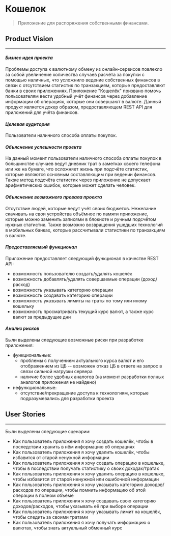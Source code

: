 # **Кошелок**
> Приложение для распоряжения собственными финансами.

## Product Vision
______

#### *Бизнес идея проекта*
Проблемы доступа к валютному обмену из онлайн-сервисов повлекло за собой увеличение количества случаев расчёта за покупки с помощью наличных, что усложнило ведение собственных финансов в связи с отсутствием статистик по транзакциям, которые предоставляют банки в своих приложениях.
Приложение "Кошелёк" призвано помочь пользователям вести удобный учёт финансов через добавление информации об операциях, которые они совершают в валюте. Данный продукт является докер образом, предоставляющем REST API для приложений для учёта финансов.

#### *Целевая аудитория*
Пользователи наличного способа оплаты покупок.

#### *Объяснение успешности проекта*
На данный момент пользователи наличного способа оплаты покупок в большинстве случаев ведут дневник трат в заметках своего телефона или же на бумаге, что осложняет жизнь при подсчёте статистик, которые являются основным составляющим при ведении финансов. Также метод подсчёта статистик через приложение не допускает арифметических ошибок, которые может сделать человек.

#### *Объяснение возможного провала проекта*
Отсутствие людей, которые ведут учёт своих бюджетов. Нежелание скачивать на свои устройства объёмное по памяти приложение, которые можно заменить записями в блокноте и ручным подсчётом нужных статистик. Также возможно возвращения ушедших технологий в мобильных банках, которые рассчитывали статистики по транзакциям в валюте.

#### *Предоставляемый функционал*
Приложение предоставляет следующий функционал в качестве REST API:
* возможность пользователю создать/удалять кошелёк
* возможность добавлять/удалять совершаемые операции (доход/расход)
* возможность указывать категорию операции
* возможность создавать категорию операции
* возможность указывать лимиты на траты по тому или иному кошельку
* возможность просматривать текущий курс валют, а также курс валют за предыдущие дни

#### *Анализ рисков*
Были выделены следующие возможные риски при разработке приложения:
* функциональные:
    * проблемы с получением актуального курса валют и его отображением из ЦБ -- возможен отказ ЦБ в ответе на запрос в связи сильной нагрузки сервера
    * наличие более удобных аналогов (на момент разработки полных аналогов приложения не найдено)
* нефункциональные:
    * отсутствие/прекращение доступа к технологиям, которые подразумевались для разработки проекта

## User Stories
______
Были выделены следующие сценарии:
* Как пользователь приложения я хочу создать кошелёк, чтобы в последствии хранить в нём информацию об операциях
* Как пользователь приложения я хочу удалить кошелёк, чтобы избавится от старой ненужной информации
* Как пользователь приложения я хочу создать операцию в кошельке, чтобы в последствии получать статистику о своих доходах/тратах
* Как пользователь приложения я хочу удалить операцию в кошельке, чтобы избавится от старой ненужной или ошибочной информации
* Как пользователь приложения я хочу указывать категорию доходов/расходов по операции, чтобы помнить информацию об этой операции в полном объёме
* Как пользователь приложения я хочу создавать свою категорию доходов/расходов, чтобы указывать её при выборе операции
* Как пользователь приложения я хочу указывать лимит на кошелёк, чтобы следить за своими тратами
* Как пользователь приложения я хочу получать информацию о валютах, чтобы знать актуальный обменный курс
